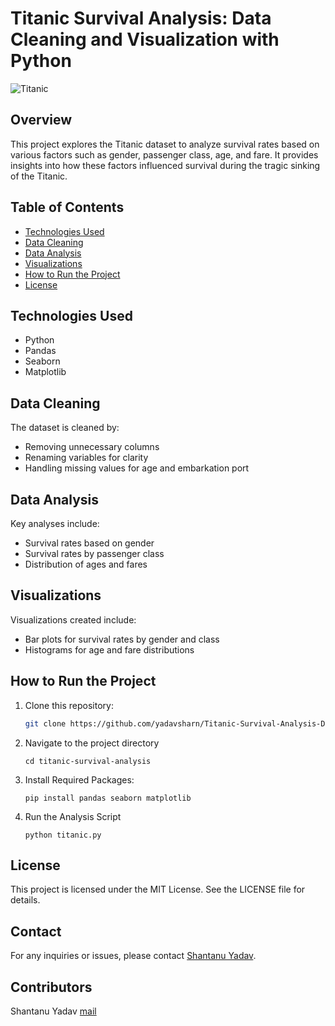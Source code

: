 # Titanic Survival Analysis: Data Cleaning and Visualization with Python

![Titanic](https://upload.wikimedia.org/wikipedia/commons/6/67/RMS_Titanic_3.jpg)

## Overview
This project explores the Titanic dataset to analyze survival rates based on various factors such as gender, passenger class, age, and fare. It provides insights into how these factors influenced survival during the tragic sinking of the Titanic.

## Table of Contents
- [Technologies Used](#technologies-used)
- [Data Cleaning](#data-cleaning)
- [Data Analysis](#data-analysis)
- [Visualizations](#visualizations)
- [How to Run the Project](#how-to-run-the-project)
- [License](#license)

## Technologies Used
- Python
- Pandas
- Seaborn
- Matplotlib

## Data Cleaning
The dataset is cleaned by:
- Removing unnecessary columns
- Renaming variables for clarity
- Handling missing values for age and embarkation port

## Data Analysis
Key analyses include:
- Survival rates based on gender
- Survival rates by passenger class
- Distribution of ages and fares

## Visualizations
Visualizations created include:
- Bar plots for survival rates by gender and class
- Histograms for age and fare distributions

## How to Run the Project
1. Clone this repository:
   ```bash
   git clone https://github.com/yadavsharn/Titanic-Survival-Analysis-Data-Cleaning-and-Visualization-with-Python.git

2. Navigate to the project directory
   ```
   cd titanic-survival-analysis

3. Install Required Packages:
   ```
   pip install pandas seaborn matplotlib

4. Run the Analysis Script
   ```
   python titanic.py

## License

This project is licensed under the MIT License. See the LICENSE file for details.

## Contact

For any inquiries or issues, please contact [Shantanu Yadav](mailto:shantanuyadav@protonmail.ch).

## Contributors

Shantanu Yadav [mail](mailto:shantanuyadav@protonmail.ch)
